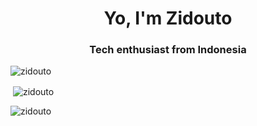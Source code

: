 <h1 align="center">Yo, I'm Zidouto</h1>
<h3 align="center">Tech enthusiast from Indonesia</h3>

<p align="left"> <img src="https://komarev.com/ghpvc/?username=zidouto&label=Profile%20views&color=0e75b6&style=flat" alt="zidouto" /> </p>

<p>&nbsp;<img align="center" src="https://github-readme-stats.vercel.app/api?username=zidouto&show_icons=true&theme=radical&line_height=27" alt="zidouto" /></p>

<p><img align="center" src="https://github-readme-streak-stats.herokuapp.com/?user=zidouto&theme=radical&line_height=27" alt="zidouto" /></p>
